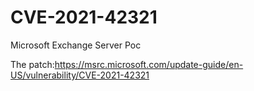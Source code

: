 # CVE-2021-42321
Microsoft Exchange Server Poc

The patch:https://msrc.microsoft.com/update-guide/en-US/vulnerability/CVE-2021-42321
